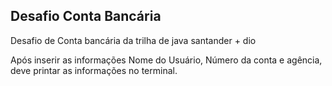 ## Desafio Conta Bancária

Desafio de Conta bancária da trilha de java santander + dio

Após inserir as informações Nome do Usuário, Número da conta e agência, deve printar as informações no terminal. 